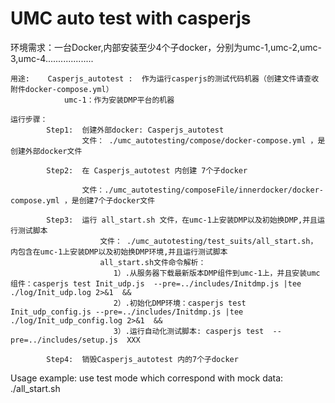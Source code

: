 # UMC auto test with casperjs
  环境需求：一台Docker,内部安装至少4个子docker，分别为umc-1,umc-2,umc-3,umc-4...................

    用途:    Casperjs_autotest :  作为运行casperjs的测试代码机器（创建文件请查收附件docker-compose.yml）
                umc-1：作为安装DMP平台的机器

    运行步骤：
            Step1:  创建外部docker: Casperjs_autotest
                    文件： ./umc_autotesting/compose/docker-compose.yml ，是创建外部docker文件

            Step2:  在 Casperjs_autotest 内创建 7个子docker

                    文件：./umc_autotesting/composeFile/innerdocker/docker-compose.yml ，是创建7个子docker文件

            Step3:  运行 all_start.sh 文件，在umc-1上安装DMP以及初始换DMP,并且运行测试脚本
                        文件： ./umc_autotesting/test_suits/all_start.sh， 内包含在umc-1上安装DMP以及初始换DMP环境,并且运行测试脚本
                        all_start.sh文件命令解析：
                           1）.从服务器下载最新版本DMP组件到umc-1上，并且安装umc组件：casperjs test Init_udp.js  --pre=../includes/Initdmp.js |tee ./log/Init_udp.log 2>&1  &&
                           2）.初始化DMP环境：casperjs test Init_udp_config.js --pre=../includes/Initdmp.js |tee ./log/Init_udp_config.log 2>&1  &&
                           3）.运行自动化测试脚本: casperjs test  --pre=../includes/setup.js  XXX

            Step4:  销毁Casperjs_autotest 内的7个子docker

Usage example:
use test mode which correspond with mock data:
./all_start.sh
